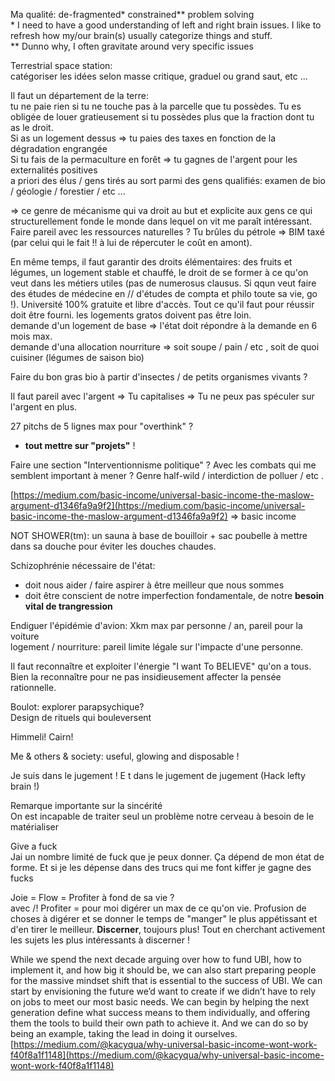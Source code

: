 Ma qualité: de-fragmented\* constrained\*\* problem solving  
\* I need to have a good understanding of left and right brain issues. I like to refresh how my/our brain\(s\) usually categorize things and stuff.  
\*\* Dunno why, I often gravitate around very specific issues

Terrestrial space station:  
catégoriser les idées selon masse critique, graduel ou grand saut, etc ...

Il faut un département de la terre:  
tu ne paie rien si tu ne touche pas à la parcelle que tu possèdes. Tu es obligée de louer gratieusement si tu possèdes plus que la fraction dont tu as le droit.  
Si as un logement dessus =&gt; tu paies des taxes en fonction de la dégradation engrangée  
Si tu fais de la permaculture en forêt =&gt; tu gagnes de l'argent pour les externalités positives  
a priori des élus / gens tirés au sort parmi des gens qualifiés: examen de bio / géologie / forestier / etc ...

=&gt; ce genre de mécanisme qui va droit au but et explicite aux gens ce qui structurellement fonde le monde dans lequel on vit me paraît intéressant.  
Faire pareil avec les ressources naturelles ? Tu brûles du pétrole =&gt; BIM taxé \(par celui qui le fait !! à lui de répercuter le coût en amont\).

En même temps, il faut garantir des droits élémentaires: des fruits et légumes, un logement stable et chauffé, le droit de se former à ce qu'on veut dans les métiers utiles \(pas de numerosus clausus. Si qqun veut faire des études de médecine en // d'études de compta et philo toute sa vie, go !\). Université 100% gratuite et libre d'accès. Tout ce qu'il faut pour réussir doit être fourni. les logements gratos doivent pas être loin.  
demande d'un logement de base =&gt; l'état doit répondre à la demande en 6 mois max.  
demande d'una allocation nourriture =&gt; soit soupe / pain / etc , soit de quoi cuisiner \(légumes de saison bio\)

Faire du bon gras bio à partir d'insectes / de petits organismes vivants ?

Il faut pareil avec l'argent =&gt; Tu capitalises =&gt; Tu ne peux pas spéculer sur l'argent en plus.

27 pitchs de 5 lignes max pour "overthink" ?  
+ **tout mettre sur "projets"** !

Faire une section "Interventionnisme politique" ? Avec les combats qui me semblent important à mener ? Genre half-wild / interdiction de polluer / etc .

[https://medium.com/basic-income/universal-basic-income-the-maslow-argument-d1346fa9a9f2](https://medium.com/basic-income/universal-basic-income-the-maslow-argument-d1346fa9a9f2) =&gt; basic income

NOT SHOWER\(tm\): un sauna à base de bouilloir + sac poubelle à mettre dans sa douche pour éviter les douches chaudes.

Schizophrénie nécessaire de l'état:

* doit nous aider / faire aspirer à être meilleur que nous sommes
* doit être conscient de notre imperfection fondamentale, de notre **besoin vital de trangression**

Endiguer l'épidémie d'avion: Xkm max par personne / an, pareil pour la voiture  
logement / nourriture: pareil limite légale sur l'impacte d'une personne.

Il faut reconnaître et exploiter l'énergie "I want To BELIEVE" qu'on a tous. Bien la reconnaître pour ne pas insidieusement affecter la pensée rationnelle.

Boulot: explorer parapsychique?   
Design de rituels qui bouleversent

Himmeli! Cairn!

Me & others & society: useful, glowing and disposable !

Je suis dans le jugement ! E t dans le jugement de jugement \(Hack lefty brain !\)

Remarque importante sur la sincérité  
On est incapable de traiter seul un problème notre cerveau à besoin de le matérialiser

Give a fuck  
Jai un nombre limité de fuck que je peux donner. Ça dépend de mon état de forme. Et si je les dépense dans des trucs qui me font kiffer je gagne des fucks

Joie = Flow = Profiter à fond de sa vie ?  
avec /! Profiter = pour moi digérer un max de ce qu'on vie. Profusion de choses à digérer et se donner le temps de "manger" le plus appétissant et d'en tirer le meilleur. **Discerner**, toujours plus! Tout en cherchant activement les sujets les plus intéressants à discerner !

While we spend the next decade arguing over how to fund UBI, how to implement it, and how big it should be, we can also start preparing people for the massive mindset shift that is essential to the success of UBI. We can start by envisioning the future we’d want to create if we didn’t have to rely on jobs to meet our most basic needs. We can begin by helping the next generation define what success means to them individually, and offering them the tools to build their own path to achieve it. And we can do so by being an example, taking the lead in doing it ourselves.[https://medium.com/@kacyqua/why-universal-basic-income-wont-work-f40f8a1f1148](https://medium.com/@kacyqua/why-universal-basic-income-wont-work-f40f8a1f1148)

